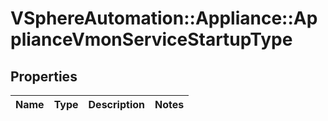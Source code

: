 # VSphereAutomation::Appliance::ApplianceVmonServiceStartupType

## Properties
Name | Type | Description | Notes
------------ | ------------- | ------------- | -------------


